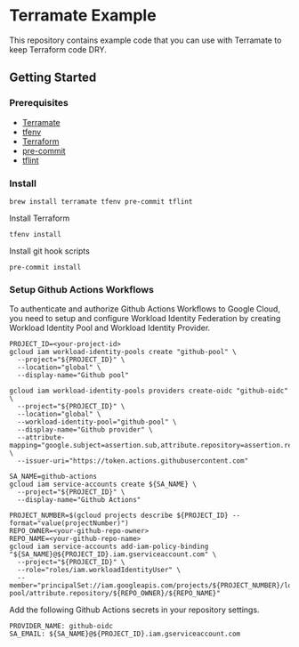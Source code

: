 # Terramate Example

This repository contains example code that you can use with Terramate to keep Terraform code DRY.

## Getting Started

### Prerequisites

- [Terramate](https://terramate.io/docs/cli/)
- [tfenv](https://github.com/tfutils/tfenv)
- [Terraform](https://www.terraform.io/)
- [pre-commit](https://pre-commit.com/)
- [tflint](https://github.com/terraform-linters/tflint)

### Install

```
brew install terramate tfenv pre-commit tflint
```

Install Terraform
```
tfenv install
```

Install git hook scripts
```
pre-commit install
```

### Setup Github Actions Workflows

To authenticate and authorize Github Actions Workflows to Google Cloud,
you need to setup and configure Workload Identity Federation by creating Workload Identity Pool
and Workload Identity Provider.

```
PROJECT_ID=<your-project-id>
gcloud iam workload-identity-pools create "github-pool" \
  --project="${PROJECT_ID}" \
  --location="global" \
  --display-name="Github pool"
```

```
gcloud iam workload-identity-pools providers create-oidc "github-oidc" \
  --project="${PROJECT_ID}" \
  --location="global" \
  --workload-identity-pool="github-pool" \
  --display-name="Github provider" \
  --attribute-mapping="google.subject=assertion.sub,attribute.repository=assertion.repository" \
  --issuer-uri="https://token.actions.githubusercontent.com"
```

```
SA_NAME=github-actions
gcloud iam service-accounts create ${SA_NAME} \
  --project="${PROJECT_ID}" \
  --display-name="Github Actions"
```

```
PROJECT_NUMBER=$(gcloud projects describe ${PROJECT_ID} --format="value(projectNumber)")
REPO_OWNER=<your-github-repo-owner>
REPO_NAME=<your-github-repo-name>
gcloud iam service-accounts add-iam-policy-binding "${SA_NAME}@${PROJECT_ID}.iam.gserviceaccount.com" \
  --project="${PROJECT_ID}" \
  --role="roles/iam.workloadIdentityUser" \
  --member="principalSet://iam.googleapis.com/projects/${PROJECT_NUMBER}/locations/global/workloadIdentityPools/github-pool/attribute.repository/${REPO_OWNER}/${REPO_NAME}"
```

Add the following Github Actions secrets in your repository settings.

```
PROVIDER_NAME: github-oidc
SA_EMAIL: ${SA_NAME}@${PROJECT_ID}.iam.gserviceaccount.com
```
